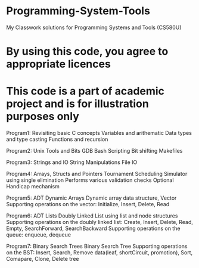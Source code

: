 # Programming-System-Tools

My Classwork solutions for Programming Systems and Tools (CS580U)
# By using this code, you agree to appropriate licences

# This code is a part of academic project and is for illustration purposes only

Program1: Revisiting basic C concepts
Variables and arithematic
Data types and type casting
Functions and recursion

Program2: Unix Tools and Bits
GDB
Bash Scripting
Bit shifting
Makefiles

Program3: Strings and IO
String Manipulations
File IO

Program4: Arrays, Structs and Pointers
Tournament Scheduling Simulator using single elimination
Performs various validation checks
Optional Handicap mechanism

Program5: ADT Dynamic Arrays
Dynamic array data structure, Vector
Supporting operations on the vector: Initialize, Insert, Delete, Read

Program6: ADT Lists
Doubly Linked List using list and node structures
Supporting operations on the doubly linked list:
Create, Insert, Delete, Read, Empty, SearchForward, SearchBackward
Supporting operations on the queue: enqueue, dequeue

Program7: Binary Search Trees
Binary Search Tree
Supporting operations on the BST:
Insert, Search, Remove data(leaf, shortCircuit, promotion), Sort, Comapare, Clone, Delete tree


